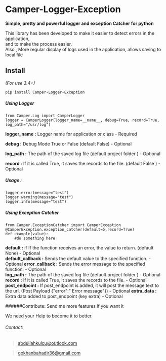 # Camper-Logger-Exception  
**Simple, pretty and powerful logger and exception Catcher for python**  
  
This library has been developed to make it easier to detect errors in the application,   
and to make the process easier.  
  Also , More regular display of logs used in the application, allows saving to local file
  
## **Install** 
*(For use 3.4+)*

    pip install Camper-Logger-Exception


##### Using Logger
	from Camper.Log import CamperLogger
	logger = CamperLogger(logger_name=__name__, debug=True, record=True, log_path="/usr/log")


**logger_name :** Logger name for application or class - Required 
 
**debug :** Debug Mode True or False (default False) - Optional

 **log_path :**  The path of the saved log file (default project folder ) - Optional
 
**record :** If it is called True, it saves the records to the file. (default False ) - Optional

 ##### Usage : 
		 

    logger.error(message="test")
    logger.warning(message="test")
    logger.info(message="test")
    
 
 ##### Using Exception Catcher
	from Camper.ExceptionCatcher import CamperException
	@CamperException.exception_catcher(default=5,record=True)  
	def example(value):
		#do something here


**default :**  if If the function receives an error, the value to return. (default None) - Optional  
**default_callback :** Sends the default value to the specified function. - Optional 
 **error_callback :**  Sends the error message to the specified function. - Optional  
**log_path :** The path of the saved log file (default project folder ) - Optional
**record :** If it is called True, it saves the records to the file. - Optional
**post_endpoint :** If post_endpoint is added, it will post the message text to the url. (Post Payload {"error":" Error message"}) - Optional
**extra_data :** Extra data added to post_endpoint (key extra) - Optional
  
 ######Contribute:
Send me more features if you want it

We need your Help to become it to better.

###### Contact:

>abdullahkulcu@outlook.com 

>gokhanbahadir36@gmail.com
